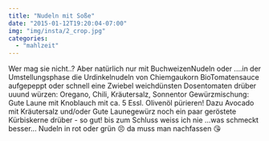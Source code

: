 ```yaml
---
title: "Nudeln mit Soße"
date: "2015-01-12T19:20:04-07:00"
img: "img/insta/2_crop.jpg"
categories:
  - "mahlzeit"
---
```


Wer mag sie nicht..?
Aber natürlich nur mit BuchweizenNudeln oder ....in der Umstellungsphase die Urdinkelnudeln von Chiemgaukorn
BioTomatensauce aufgepeppt oder schnell eine Zwiebel weichdünsten Dosentomaten drüber uuund
würzen:
Oregano, Chili, Kräutersalz, Sonnentor Gewürzmischung: Gute Laune mit Knoblauch
mit ca. 5 Essl. Olivenöl pürieren!
Dazu Avocado mit Kräutersalz und/oder Gute Launegewürz
noch ein paar geröstete Kürbiskerne drüber - so gut!
bis zum Schluss weiss ich nie ...was schmeckt besser...
Nudeln in rot oder grün 😣
da muss man nachfassen 😘

